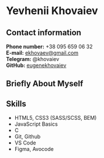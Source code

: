 # Yevhenii Khovaiev

## Contact information
**Phone number:** +38 095 659 06 32  
**E-mail:** ekhovaev@gmail.com  
**Telegram:** @khovaiev  
**GitHub:** [eugenekhovaiev](https://github.com/eugenekhovaiev)

## Briefly About Myself
<!-- ! add later -->

## Skills
* HTML5, CSS3 (SASS/SCSS, BEM)
* JavaScript Basics
* C
* Git, Github
* VS Code
* Figma, Avocode